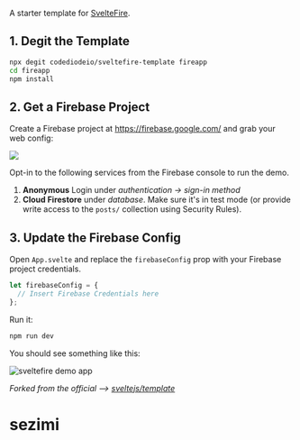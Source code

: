 A starter template for [SvelteFire](https://github.com/codediodeio/sveltefire). 

## 1. Degit the Template

```bash
npx degit codediodeio/sveltefire-template fireapp
cd fireapp
npm install
```

## 2. Get a Firebase Project

Create a Firebase project at https://firebase.google.com/ and grab your web config:

![](https://firebasestorage.googleapis.com/v0/b/firestarter-96e46.appspot.com/o/project-config.PNG?alt=media&token=5eabb205-7ba2-4fc3-905f-e9547055e754)

Opt-in to the following services from the Firebase console to run the demo. 

1. **Anonymous** Login under *authentication -> sign-in method*
1. **Cloud Firestore** under *database*. Make sure it's in test mode (or provide write access to the `posts/` collection using Security Rules).  


## 3. Update the Firebase Config

Open `App.svelte` and replace the `firebaseConfig` prop with your Firebase project credentials.

```js
let firebaseConfig = {
  // Insert Firebase Credentials here
};
```

Run it:

```bash
npm run dev
```

You should see something like this:

![sveltefire demo app](https://firebasestorage.googleapis.com/v0/b/sveltefire-testing.appspot.com/o/sveltefire-demo.gif?alt=media&token=d5ea2807-7c50-4f94-bc73-8698b9528902)

*Forked from the official --> [sveltejs/template](https://github.com/sveltejs/component-template)*
# sezimi
